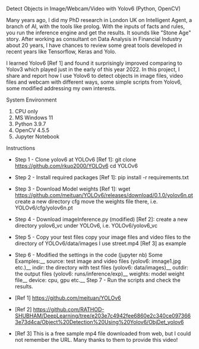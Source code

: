 Detect Objects in Image/Webcam/Video with Yolov6 (Python, OpenCV)

Many years ago, I did my PhD research in London UK on Intelligent Agent, 
a branch of AI, with the tools like prolog. With the inputs of facts and rules, 
you run the inference engine and get the results. It sounds like "Stone Age" story.
After working as consultant on Data Analysis in Financial Industry about 20 years, 
I have chances to review some great tools developed in recent years like 
Tensorflow, Keras and Yolo.

I learned Yolov6 [Ref 1] and found it surprisingly improved comparing to 
Yolov3 which played just in the early of this year 2022. In this project,
I share and report how I use Yolov6 to detect objects in image files,
video files and webcam with different ways, some simple scripts from 
Yolov6, some modified addressing my own interests.

System Environment
1. CPU only
2. MS Windows 11
3. Python 3.9.7
4. OpenCV 4.5.5
4. Jupyter Notebook

Instructions
- Step 1 - Clone yolov6 at YOLOv6 [Ref 1]:
git clone https://github.com/rkuo2000/YOLOv6
cd YOLOv6
- Step 2 - Install required packages [Ref 1]:
pip install -r requirements.txt
- Step 3 - Download Model weights [Ref 1]:
wget https://github.com/meituan/YOLOv6/releases/download/0.1.0/yolov6n.pt
create a new directory cfg
move the weights file there, i.e. YOLOv6/cfg/yolov6n.pt 
- Step 4 - Download imageInference.py (modified) [Ref 2]:
create a new directory yolov6_vc under YOLOv6, i.e. YOLOv6/yolov6_vc
- Step 5 - Copy your test files 
copy your image files and video files to the directory of YOLOv6/data/images
I use street.mp4 [Ref 3] as example
- Step 6 - Modified the settings in the code (jupyter nb) 
Some Examples:__
  source: test image and video files (yolov6: imnage1.jpg etc.)__
  indir: the directory with test files (yolov6: data/images)__
  outdir: the output files (yolov6: runs/inference/exp)__
  weights: model weight file__
  device: cpu, gpu etc.__
Step 7 - Run the scripts and check the results.

- [Ref 1] https://github.com/meituan/YOLOv6
- [Ref 2] https://github.com/RATHOD-SHUBHAM/DeepLearning/tree/e203e7c4942fee6860e2c340ce0973663e73d4ca/Object%20Detection%20Using%20Yolov6/ObjDet_yolov6
- [Ref 3] This is a free sample mp4 file downloaded from web, but I could not remember the URL. Many thanks to them to provide this video!
